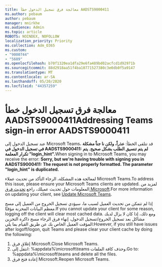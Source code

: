 ```yaml
---
title: معالجة فرق تسجيل الدخول خطأ AADSTS9000411
ms.author: pebaum
author: pebaum
manager: mnirkhe
ms.audience: Admin
ms.topic: article
ROBOTS: NOINDEX, NOFOLLOW
localization_priority: Priority
ms.collection: Adm_O365
ms.custom:
- "9000744"
- "5689"
ms.openlocfilehash: b70f1320ea1dfa29e6fa489bd02acfcd1d92971b
ms.sourcegitcommit: 88d2918aa51f4ba10771527380c3e0db0f5a9147
ms.translationtype: MT
ms.contentlocale: ar-SA
ms.lasthandoff: 05/20/2020
ms.locfileid: "44357259"
---
```

# <a name="addressing-teams-sign-in-error-aadsts9000411"></a><span data-ttu-id="3ff5c-102">معالجة فرق تسجيل الدخول خطأ AADSTS9000411</span><span class="sxs-lookup"><span data-stu-id="3ff5c-102">Addressing Teams sign-in error AADSTS9000411</span></span>

<span data-ttu-id="3ff5c-103">عند تسجيل الدخول إلى Microsoft Teams، قد تتلقى الخطأ: **عذراً، ولكن نا جناً مشكلة في تسجيل الدخول في AADSTS9000411: لم يتم تنسيق الطلب بشكل صحيح. يتم تكرار المعلمة "login_hint".**</span><span class="sxs-lookup"><span data-stu-id="3ff5c-103">When signing in to Microsoft Teams, you may receive the error: **Sorry, but we're having trouble with signing you in AADSTS9000411: The request is not properly formatted. The parameter "login_hint" is duplicated.**</span></span>

<span data-ttu-id="3ff5c-104">لمعالجة هذه المشكلة، الرجاء التأكد من تحديث عملاء Microsoft Teams.</span><span class="sxs-lookup"><span data-stu-id="3ff5c-104">To address this issue, please ensure your Microsoft Teams clients are updated.</span></span> <span data-ttu-id="3ff5c-105">لمزيد من المعلومات حول تحديث عميلك، راجع [تحديث فرق Microsoft](https://support.office.com/article/Update-Microsoft-Teams-535a8e4b-45f0-4f6c-8b3d-91bca7a51db1).</span><span class="sxs-lookup"><span data-stu-id="3ff5c-105">For more information on updating your client, see [Update Microsoft Teams](https://support.office.com/article/Update-Microsoft-Teams-535a8e4b-45f0-4f6c-8b3d-91bca7a51db1).</span></span>

<span data-ttu-id="3ff5c-106">إذا لم تتمكن من تحديث العميل لسبب ما، سيؤدي تسجيل الخروج من العميل إلى مسح معظم البيانات المخزنة مؤقتًا.</span><span class="sxs-lookup"><span data-stu-id="3ff5c-106">If you cannot update your client for some reason, logging off the client will clear most cached data.</span></span> <span data-ttu-id="3ff5c-107">ومع ذلك، إذا كان لا يزال لديك مشاكل بعد تسجيل الخروج/تسجيل الدخول، إنهاء فرق الرجاء مسح ذاكرة التخزين المؤقت العميل الخاص بك عن طريق القيام بما يلي:</span><span class="sxs-lookup"><span data-stu-id="3ff5c-107">However, if you still have issues after logoff/logon, quit Teams and please clear your client cache by doing the following:</span></span>
1. <span data-ttu-id="3ff5c-108">إغلاق فرق Microsoft.</span><span class="sxs-lookup"><span data-stu-id="3ff5c-108">Close Microsoft Teams.</span></span>
2. <span data-ttu-id="3ff5c-109">انتقل إلى: %appdata%\microsoft\teams وحذف كافة الملفات.</span><span class="sxs-lookup"><span data-stu-id="3ff5c-109">Go to: %appdata%\microsoft\teams and delete all the files.</span></span>
3. <span data-ttu-id="3ff5c-110">إعادة فتح فرق Microsoft.</span><span class="sxs-lookup"><span data-stu-id="3ff5c-110">Reopen Microsoft Teams.</span></span>
